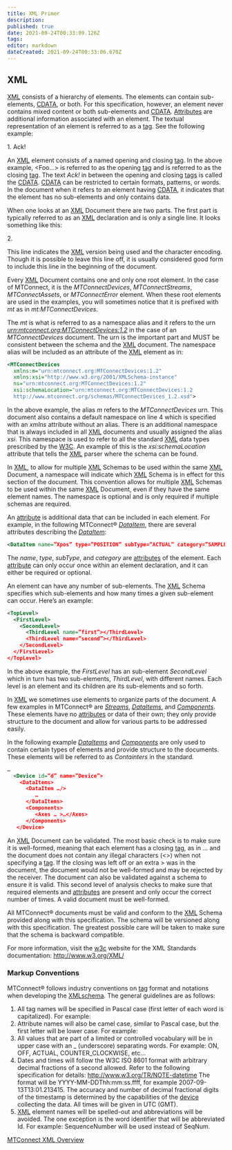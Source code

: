 ```yaml
---
title: XML Primer
description: 
published: true
date: 2021-09-24T00:33:09.126Z
tags: 
editor: markdown
dateCreated: 2021-09-24T00:33:06.670Z
---
```


## XML

[XML](/Terminology "wikilink") consists of a hierarchy of elements. The
elements can contain sub-elements, [CDATA](/Terminology "wikilink"), or
both. For this specification, however, an element never contains mixed
content or both sub-elements and [CDATA](/Terminology "wikilink").
[Attributes](/Terminology "wikilink") are additional information
associated with an element. The textual representation of an element is
referred to as a [tag](/Terminology "wikilink"). See the following
example:

1\. <Foo name=”bob”>Ack\!</Foo>

An [XML](/Terminology "wikilink") element consists of a named opening
and closing [tag](/Terminology "wikilink"). In the above example,
\<Foo...\> is referred to as the opening [tag](/Terminology "wikilink")
and </Foo> is referred to as the closing [tag](/Terminology "wikilink").
The text *Ack\!* in between the opening and closing
[tags](/Terminology "wikilink") is called the
[CDATA](/Terminology "wikilink"). [CDATA](/Terminology "wikilink") can
be restricted to certain formats, patterns, or words. In the document
when it refers to an element having [CDATA](/Terminology "wikilink"), it
indicates that the element has no sub-elements and only contains data.

When one looks at an [XML](/Terminology "wikilink") Document there are
two parts. The first part is typically referred to as an
[XML](/Terminology "wikilink") declaration and is only a single line. It
looks something like this:

2\.

<?xml version="1.0" encoding="UTF-8"?>

This line indicates the [XML](/Terminology "wikilink") version being
used and the character encoding. Though it is possible to leave this
line off, it is usually considered good form to include this line in the
beginning of the document.

Every [XML](/Terminology "wikilink") Document contains one and only one
root element. In the case of MTConnect, it is the *MTConnectDevices*,
*MTConnectStreams*, *MTConnectAssets*, or *MTConnectError* element. When
these root elements are used in the examples, you will sometimes notice
that it is prefixed with *mt* as in *mt:MTConnectDevices*.

The *mt* is what is referred to as a namespace alias and it refers to
the urn *<urn:mtconnect.org:MTConnectDevices:1.2>* in the case of an
*MTConnectDevices* document. The urn is the important part and MUST be
consistent between the schema and the [XML](/Terminology "wikilink")
document. The namespace alias will be included as an attribute of the
[XML](/Terminology "wikilink") element as in:

``` XML numberLines
<MTConnectDevices
  xmlns:m="urn:mtconnect.org:MTConnectDevices:1.2"
  xmlns:xsi="http://www.w3.org/2001/XMLSchema-instance"
  ns="urn:mtconnect.org:MTConnectDevices:1.2"
  xsi:schemaLocation="urn:mtconnect.org:MTConnectDevices:1.2
  http://www.mtconnect.org/schemas/MTConnectDevices_1.2.xsd">
```

In the above example, the alias *m* refers to the *MTConnectDevices*
urn. This document also contains a default namespace on line 4 which is
specified with an *xmlns* attribute without an alias. There is an
additional namespace that is always included in all
[XML](/Terminology "wikilink") documents and usually assigned the alias
*xsi*. This namespace is used to refer to all the standard
[XML](/Terminology "wikilink") data types prescribed by the
[W3C](http://www.w3.org/XML/). An example of this is the
*xsi:schemaLocation* attribute that tells the
[XML](/Terminology "wikilink") parser where the schema can be found.

In [XML](/Terminology "wikilink"), to allow for multiple
[XML](/Terminology "wikilink") Schemas to be used within the same
[XML](/Terminology "wikilink") Document, a namespace will indicate which
[XML](/Terminology "wikilink") Schema is in effect for this section of
the document. This convention allows for multiple
[XML](/Terminology "wikilink") Schemas to be used within the same
[XML](/Terminology "wikilink") Document, even if they have the same
element names. The namespace is optional and is only required if
multiple schemas are required.

An [attribute](/Terminology "wikilink") is additional data that can be
included in each element. For example, in the following MTConnect®
*[DataItem](/Terminology "wikilink")*, there are several attributes
describing the *[DataItem](/Terminology "wikilink")*:

``` xml numberLines
<DataItem name=”Xpos” type=”POSITION” subType=”ACTUAL” category=”SAMPLE” />
```

The *name*, *type*, *subType*, and *category* are
[attributes](/Terminology "wikilink") of the element. Each
[attribute](/Terminology "wikilink") can only occur once within an
element declaration, and it can either be required or optional.

An element can have any number of sub-elements. The
[XML](/Terminology "wikilink") Schema specifies which sub-elements and
how many times a given sub-element can occur. Here’s an example:

``` xml numberLines
<TopLevel>
  <FirstLevel>
    <SecondLevel>
      <ThirdLevel name=”first”></ThirdLevel>
      <ThirdLevel name=”second”></ThirdLevel>
    </SecondLevel>
  </FirstLevel>
</TopLevel>
```

In the above example, the *FirstLevel* has an sub-element *SecondLevel*
which in turn has two sub-elements, *ThirdLevel*, with different names.
Each level is an element and its children are its sub-elements and so
forth.

In [XML](/Terminology "wikilink") we sometimes use elements to organize
parts of the document. A few examples in MTConnect® are
*[Streams](/Terminology "wikilink")*,
*[DataItems](/Terminology "wikilink")*, and
*[Components](/Terminology "wikilink")*. These elements have no
[attributes](/Terminology "wikilink") or data of their own; they only
provide structure to the document and allow for various parts to be
addressed easily.

In the following example *[DataItems](/Terminology "wikilink")* and
*[Components](/Terminology "wikilink")* are only used to contain certain
types of elements and provide structure to the documents. These elements
will be referred to as *Containters* in the standard.

``` xml numberLines
…
  <Device id=”d” name=”Device”>
    <DataItems>
      <DataItem …/>
         …
      </DataItems>
      <Components>
         <Axes … >…</Axes>
      </Components>
   </Device>
```

An [XML](/Terminology "wikilink") Document can be validated. The most
basic check is to make sure it is well-formed, meaning that each element
has a closing [tag](/Terminology "wikilink"), as in <foo>...</foo> and
the document does not contain any illegal characters (\<\>) when not
specifying a [tag](/Terminology "wikilink"). If the closing </foo> was
left off or an extra \> was in the document, the document would not be
well-formed and may be rejected by the receiver. The document can also
be validated against a schema to ensure it is valid. This second level
of analysis checks to make sure that required elements and
[attributes](/Terminology "wikilink") are present and only occur the
correct number of times. A valid document must be well-formed.

All MTConnect® documents must be valid and conform to the
[XML](/Terminology "wikilink") Schema provided along with this
specification. The schema will be versioned along with this
specification. The greatest possible care will be taken to make sure
that the schema is backward compatible.

For more information, visit the [w3c](http://www.w3.org/XML/) website
for the XML Standards documentation: <http://www.w3.org/XML/>

### Markup Conventions

MTConnect® follows industry conventions on
[tag](/Terminology "wikilink") format and notations when developing the
[XMLschema](/Terminology "wikilink"). The general guidelines are as
follows:

1.  All tag names will be specified in Pascal case (first letter of each
    word is capitalized). For example: <ComponentEvents />
2.  Attribute names will also be camel case, similar to Pascal case, but
    the first letter will be lower case. For example:
    <MyElement attributeName=”bob”/>
3.  All values that are part of a limited or controlled vocabulary will
    be in upper case with an _ (underscore) separating words. For
    example: ON, OFF, ACTUAL, COUNTER_CLOCKWISE, etc…
4.  Dates and times will follow the W3C ISO 8601 format with arbitrary
    decimal fractions of a second allowed. Refer to the following
    specification for details: <http://www.w3.org/TR/NOTE-datetime> The
    format will be YYYY-MM-DDThh:mm:ss.ffff, for example
    2007-09-13T13:01.213415. The accuracy and number of decimal
    fractional digits of the timestamp is determined by the capabilities
    of the [device](/Terminology "wikilink") collecting the data. All
    times will be given in UTC (GMT).
5.  [XML](/Terminology "wikilink") element names will be spelled-out and
    abbreviations will be avoided. The one exception is the word
    identifier that will be abbreviated Id. For example: SequenceNumber
    will be used instead of SeqNum.

[MTConnect XML Overview](/MTConnect_XML_Overview "wikilink")